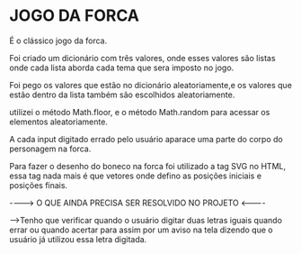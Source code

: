 # JOGO DA FORCA

É o clássico jogo da forca.

Foi criado um dicionário com três valores, onde esses valores são listas onde cada lista aborda cada tema que sera imposto no jogo.

Foi pego os valores que estão no dicionário aleatoriamente,e os valores que estão dentro da lista também são escolhidos aleatoriamente.

utilizei o método Math.floor, e o método Math.random para acessar os elementos aleatoriamente.

A cada input digitado errado pelo usuário aparace uma parte do corpo do personagem na forca.

Para fazer o desenho do boneco na forca foi utilizado a tag SVG no HTML, essa  tag nada mais é que vetores onde defino as posições iniciais
e posições finais.


----> O QUE AINDA PRECISA SER RESOLVIDO NO PROJETO <----
  
  -->Tenho que verificar quando o usuário digitar duas letras iguais quando errar ou quando acertar para assim por um aviso na tela
     dizendo que o usuário já utilizou essa letra digitada.
